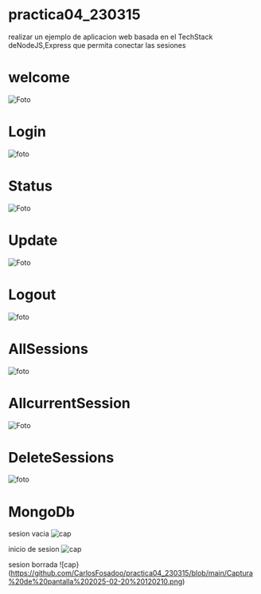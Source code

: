 # practica04_230315
realizar un ejemplo de aplicacion web basada en el TechStack deNodeJS,Express que permita conectar las sesiones

# welcome 
![Foto](https://github.com/CarlosFosadoo/practica04_230315/blob/main/Captura%20de%20pantalla%202025-02-20%20085045.png)

# Login
![foto](https://github.com/CarlosFosadoo/practica04_230315/blob/main/Captura%20de%20pantalla%202025-02-20%20085734.png)

# Status
![Foto](https://github.com/CarlosFosadoo/practica04_230315/blob/main/Captura%20de%20pantalla%202025-02-20%20104353.png)

# Update
![Foto](https://github.com/CarlosFosadoo/practica04_230315/blob/main/Captura%20de%20pantalla%202025-02-20%20105328.png)

# Logout
![foto](https://github.com/CarlosFosadoo/practica04_230315/blob/main/Captura%20de%20pantalla%202025-02-20%20105809.png)

# AllSessions
![foto](https://github.com/CarlosFosadoo/practica04_230315/blob/main/Captura%20de%20pantalla%202025-02-20%20110237.png)

# AllcurrentSession
![Foto](https://github.com/CarlosFosadoo/practica04_230315/blob/main/Captura%20de%20pantalla%202025-02-20%20111130.png)

# DeleteSessions
![foto](https://github.com/CarlosFosadoo/practica04_230315/blob/main/Captura%20de%20pantalla%202025-02-20%20111653.png)

# MongoDb

sesion vacia
![cap](https://github.com/CarlosFosadoo/practica04_230315/blob/main/Captura%20de%20pantalla%202025-02-20%20115403.png)

inicio de sesion 
![cap](https://github.com/CarlosFosadoo/practica04_230315/blob/main/Captura%20de%20pantalla%202025-02-20%20113712.png)

sesion borrada
![cap}(https://github.com/CarlosFosadoo/practica04_230315/blob/main/Captura%20de%20pantalla%202025-02-20%20120210.png)
